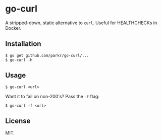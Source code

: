 # go-curl

A stripped-down, static alternative to `curl`. Useful for HEALTHCHECKs in Docker.

## Installation

```console
$ go get github.com/parkr/go-curl/...
$ go-curl -h
```

## Usage

```console
$ go-curl <url>
```

Want it to fail on non-200's? Pass the `-f` flag:

```console
$ go-curl -f <url>
```

## License

MIT.
